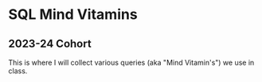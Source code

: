 # SQL Mind Vitamins
## 2023-24 Cohort

This is where I will collect various queries (aka "Mind Vitamin's") we use in class.
